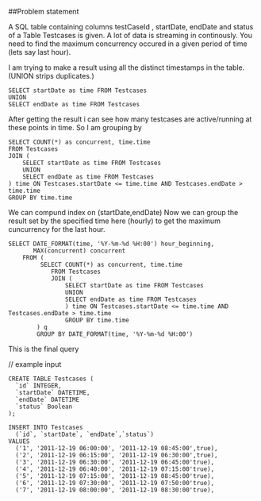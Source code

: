 ##Problem statement

A SQL table containing columns testCaseId , startDate, endDate and status of a Table Testcases is given.
A lot of data is streaming in continously. You need to find the maximum concurrency occured in a given period of time (lets say last hour).


I am trying to make a result using all the distinct timestamps in the table. (UNION strips duplicates.)

 ```
 SELECT startDate as time FROM Testcases
 UNION 
 SELECT endDate as time FROM Testcases
 ```
 
 After getting the result i can see how many testcases are active/running at these points in time. So I am grouping by 
 
```
SELECT COUNT(*) as concurrent, time.time
FROM Testcases 
JOIN (
    SELECT startDate as time FROM Testcases
    UNION 
    SELECT endDate as time FROM Testcases
) time ON Testcases.startDate <= time.time AND Testcases.endDate > time.time
GROUP BY time.time
```

We can compund index on (startDate,endDate) 
Now we can group the result set by the specified time here (hourly) to get the maximum cuncurrency for the last hour.

```
SELECT DATE_FORMAT(time, '%Y-%m-%d %H:00') hour_beginning,
       MAX(concurrent) concurrent
    FROM (
         SELECT COUNT(*) as concurrent, time.time
            FROM Testcases 
            JOIN (
                SELECT startDate as time FROM Testcases
                UNION 
                SELECT endDate as time FROM Testcases
                ) time ON Testcases.startDate <= time.time AND Testcases.endDate > time.time
                GROUP BY time.time
        ) q
        GROUP BY DATE_FORMAT(time, '%Y-%m-%d %H:00') 
 ```

This is the final query


// example input
```
CREATE TABLE Testcases (
  `id` INTEGER,
  `startDate` DATETIME,
  `endDate` DATETIME
  `status` Boolean
);

INSERT INTO Testcases
  (`id`, `startDate`, `endDate`,`status`)
VALUES
  ('1', '2011-12-19 06:00:00', '2011-12-19 08:45:00',true),
  ('2', '2011-12-19 06:15:00', '2011-12-19 06:30:00',true),
  ('3', '2011-12-19 06:30:00', '2011-12-19 06:45:00'true),
  ('4', '2011-12-19 06:40:00', '2011-12-19 07:15:00'true),
  ('5', '2011-12-19 07:15:00', '2011-12-19 08:45:00'true),
  ('6', '2011-12-19 07:30:00', '2011-12-19 07:50:00'true),
  ('7', '2011-12-19 08:00:00', '2011-12-19 08:30:00'true),
  ```










